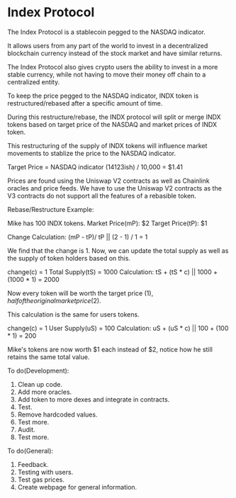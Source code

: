 # Index Protocol

The Index Protocol is a stablecoin pegged to the NASDAQ indicator. 

It allows users from any part of the world to invest in a decentralized blockchain currency instead of the stock market and have similar returns.

The Index Protocol also gives crypto users the ability to invest in a more stable currency, while not having to move their money off chain to a centralized entity.

To keep the price pegged to the NASDAQ indicator, INDX token is restructured/rebased after a specific amount of time.

During this restructure/rebase, the INDX protocol will split or merge INDX tokens based on target price of the NASDAQ and market prices of INDX token.

This restructuring of the supply of INDX tokens will influence market movements to stablize the price to the NASDAQ indicator. 

Target Price = NASDAQ indicator (14123ish) / 10,000 = $1.41 

Prices are found using the Uniswap V2 contracts as well as Chainlink oracles and price feeds. We have to use the Uniswap V2 contracts as the V3 contracts do not support all the features of a rebasible token. 

Rebase/Restructure Example:

Mike has 100 INDX tokens.
Market Price(mP): $2
Target Price(tP): $1

Change Calculation: (mP - tP)/ tP || (2 - 1) / 1 = 1

We find that the change is 1. Now, we can update the total supply as well as the supply of token holders based on this. 

change(c) = 1
Total Supply(tS) = 1000
Calculation: tS + (tS * c) || 1000 + (1000 * 1) = 2000

Now every token will be worth the target price ($1), half of the original market price ($2).

This calculation is the same for users tokens. 

change(c) = 1
User Supply(uS) = 100
Calculation: uS + (uS * c) || 100 + (100 * 1) = 200

Mike's tokens are now worth $1 each instead of $2, notice how he still retains the same total value. 



To do(Development):
1. Clean up code. 
2. Add more oracles. 
3. Add token to more dexes and integrate in contracts. 
4. Test.
5. Remove hardcoded values.
6. Test more. 
7. Audit. 
8. Test more. 

To do(General):
1. Feedback.
2. Testing with users.
3. Test gas prices.
4. Create webpage for general information.

